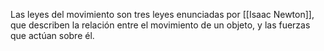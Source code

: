 Las leyes del movimiento son tres leyes enunciadas por [[Isaac Newton]], que describen la relación entre el movimiento de un objeto, y las fuerzas que actúan sobre él.